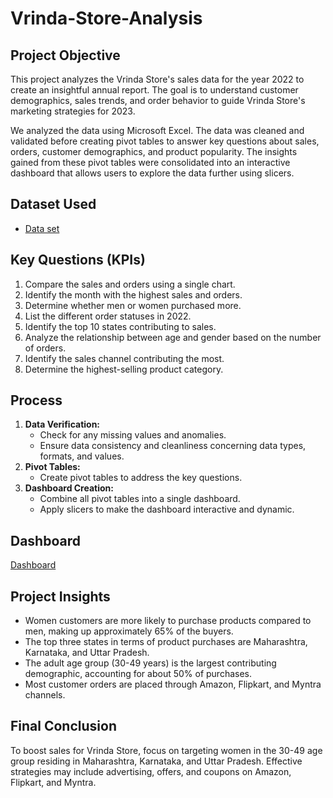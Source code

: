 # Vrinda-Store-Analysis

## Project Objective
This project analyzes the Vrinda Store's sales data for the year 2022 to create an insightful annual report. The goal is to understand customer demographics, sales trends, and order behavior to guide Vrinda Store's marketing strategies for 2023.

We analyzed the data using Microsoft Excel. The data was cleaned and validated before creating pivot tables to answer key questions about sales, orders, customer demographics, and product popularity. The insights gained from these pivot tables were consolidated into an interactive dashboard that allows users to explore the data further using slicers.


## Dataset Used
- <a href="https://github.com/uds822/Vrinda-store-analysis/blob/main/Vrinda%20store%20data.xlsx">Data set</a>

## Key Questions (KPIs)
1. Compare the sales and orders using a single chart.
2. Identify the month with the highest sales and orders.
3. Determine whether men or women purchased more.
4. List the different order statuses in 2022.
5. Identify the top 10 states contributing to sales.
6. Analyze the relationship between age and gender based on the number of orders.
7. Identify the sales channel contributing the most.
8. Determine the highest-selling product category.

## Process
1. **Data Verification:**
   - Check for any missing values and anomalies.
   - Ensure data consistency and cleanliness concerning data types, formats, and values.
2. **Pivot Tables:**
   - Create pivot tables to address the key questions.
3. **Dashboard Creation:**
   - Combine all pivot tables into a single dashboard.
   - Apply slicers to make the dashboard interactive and dynamic.

## Dashboard
<a href="https://github.com/uds822/Vrinda-store-analysis/blob/main/Dashboard.png">Dashboard<a/>

## Project Insights
- Women customers are more likely to purchase products compared to men, making up approximately 65% of the buyers.
- The top three states in terms of product purchases are Maharashtra, Karnataka, and Uttar Pradesh.
- The adult age group (30-49 years) is the largest contributing demographic, accounting for about 50% of purchases.
- Most customer orders are placed through Amazon, Flipkart, and Myntra channels.

## Final Conclusion
To boost sales for Vrinda Store, focus on targeting women in the 30-49 age group residing in Maharashtra, Karnataka, and Uttar Pradesh. Effective strategies may include advertising, offers, and coupons on Amazon, Flipkart, and Myntra.
